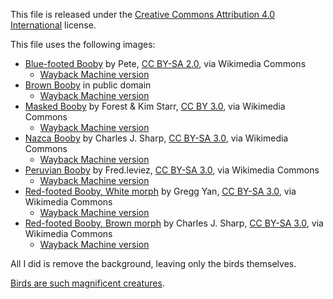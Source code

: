 This file is released under the [Creative Commons Attribution 4.0 International](https://creativecommons.org/licenses/by/4.0/) license.

This file uses the following images:
- [Blue-footed Booby](https://commons.wikimedia.org/wiki/File:Blue-footed_Booby_(Sula_nebouxii)_-one_leg_raised.jpg) by Pete, [CC BY-SA 2.0](https://creativecommons.org/licenses/by-sa/2.0), via Wikimedia Commons
  - [Wayback Machine version](http://web.archive.org/web/20210118194637/http://commons.wikimedia.org/wiki/File:Blue-footed_Booby_(Sula_nebouxii)_-one_leg_raised.jpg)
- [Brown Booby](https://commons.wikimedia.org/wiki/File:Brown_boobytern.JPG) in public domain
  - [Wayback Machine version](http://web.archive.org/web/20220529124405/https://commons.wikimedia.org/wiki/File:Brown_boobytern.JPG)
- [Masked Booby](https://commons.wikimedia.org/wiki/File:Starr_080606-6808_Coronopus_didymus.jpg) by Forest & Kim Starr, [CC BY 3.0](https://creativecommons.org/licenses/by/3.0), via Wikimedia Commons
  - [Wayback Machine version](http://web.archive.org/web/20220529124638/https://commons.wikimedia.org/wiki/File:Starr_080606-6808_Coronopus_didymus.jpg)
- [Nazca Booby](https://commons.wikimedia.org/wiki/File:Nasca_booby_and_chick.JPG) by Charles J. Sharp, [CC BY-SA 3.0](https://creativecommons.org/licenses/by-sa/3.0), via Wikimedia Commons
  - [Wayback Machine version](http://web.archive.org/web/20220529124824/https://commons.wikimedia.org/wiki/File:Nasca_booby_and_chick.JPG)
- [Peruvian Booby](https://commons.wikimedia.org/wiki/File:Fou.varie1.jpg) by Fred.leviez, [CC BY-SA 3.0](https://creativecommons.org/licenses/by-sa/3.0), via Wikimedia Commons
  - [Wayback Machine version](http://web.archive.org/web/20220529124944/https://commons.wikimedia.org/wiki/File:Fou.varie1.jpg)
- [Red-footed Booby, White morph](https://commons.wikimedia.org/wiki/File:Sula_sula_by_Gregg_Yan_01.jpg) by Gregg Yan, [CC BY-SA 3.0](https://creativecommons.org/licenses/by-sa/3.0), via Wikimedia Commons
  - [Wayback Machine version](http://web.archive.org/web/20220529125118/https://commons.wikimedia.org/wiki/File:Sula_sula_by_Gregg_Yan_01.jpg)
- [Red-footed Booby, Brown morph](https://commons.wikimedia.org/wiki/File:Male_Gal%C3%A1pagos_red-footed_booby.jpg) by Charles J. Sharp, [CC BY-SA 3.0](https://creativecommons.org/licenses/by-sa/3.0), via Wikimedia Commons
  - [Wayback Machine version](http://web.archive.org/web/20220529130350/https://commons.wikimedia.org/wiki/File:Male_Gal%C3%A1pagos_red-footed_booby.jpg)

All I did is remove the background, leaving only the birds themselves.

[Birds are such magnificent creatures](https://arden-chan.party/verse/2022-04-16-Bird.html).
